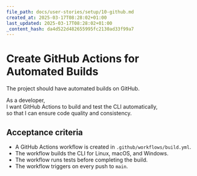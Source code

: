 ```yaml
---
file_path: docs/user-stories/setup/10-github.md
created_at: 2025-03-17T08:28:02+01:00
last_updated: 2025-03-17T08:28:02+01:00
_content_hash: da4d522d482655995fc2130ad33f99a7
---
```


# Create GitHub Actions for Automated Builds
The project should have automated builds on GitHub.

As a developer,  
I want GitHub Actions to build and test the CLI automatically,  
so that I can ensure code quality and consistency.

## Acceptance criteria

- A GitHub Actions workflow is created in `.github/workflows/build.yml`.
- The workflow builds the CLI for Linux, macOS, and Windows.
- The workflow runs tests before completing the build.
- The workflow triggers on every push to `main`.